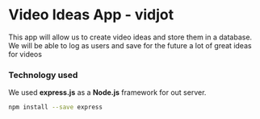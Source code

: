 # Video Ideas App - vidjot

This app will allow us to create video ideas and store them in a database. We will be able to log as users and save for the future a lot of great ideas for videos 

### Technology used

We used **express.js** as a **Node.js** framework for out server. 

```bash
npm install --save express
```